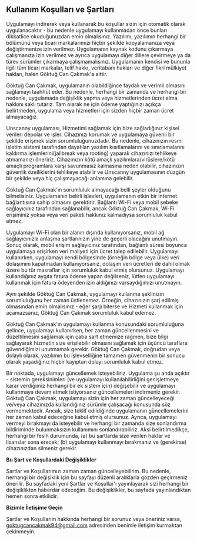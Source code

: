 ## Kullanım Koşulları ve Şartları

Uygulamayı indirerek veya kullanarak bu koşullar sizin için otomatik olarak uygulanacaktır - bu nedenle uygulamayı kullanmadan önce bunları dikkatlice okuduğunuzdan emin olmalısınız. Yazılımı, yazılımın herhangi bir bölümünü veya ticari markalarımızı hiçbir şekilde kopyalamanıza veya değiştirmenize izin verilmez. Uygulamanın kaynak kodunu çıkarmaya çalışmanıza izin verilmez ve ayrıca uygulamayı diğer dillere çevirmeye ya da türev sürümler çıkarmaya çalışmamalısınız. Uygulamanın kendisi ve bununla ilgili tüm ticari markalar, telif hakkı, veritabanı hakları ve diğer fikri mülkiyet hakları, halen Göktuğ Can Çakmak'a aittir.

Göktuğ Can Çakmak, uygulamanın olabildiğince faydalı ve verimli olmasını sağlamayı taahhüt eder. Bu nedenle, herhangi bir zamanda ve herhangi bir nedenle, uygulamada değişiklik yapma veya hizmetlerinden ücret alma hakkını saklı tutarız. Tam olarak ne için ödeme yaptığınızı açıkça belirtmeden, uygulama veya hizmetleri için sizden hiçbir zaman ücret almayacağız.

Unscanny uygulaması, Hizmetimi sağlamak için bize sağladığınız kişisel verileri depolar ve işler. Cihazınızı korumak ve uygulamaya güvenli bir şekilde erişmek sizin sorumluluğunuzdadır. Bu nedenle, cihazınızın resmi işletim sistemi tarafından dayatılan yazılım kısıtlamalarını ve sınırlamalarını kaldırma işlemlerini(jailbreak veya rooting) yaparak cihazınızı tehlikeye atmamanızı öneririz. Cihazınızın kötü amaçlı yazılımlara/virüslere/kötü amaçlı programlara karşı savunmasız kalmasına neden olabilir, cihazınızın güvenlik özelliklerini tehlikeye atabilir ve Unscanny uygulamasının düzgün bir şekilde veya hiç çalışmayacağı anlamına gelebilir.

Göktuğ Can Çakmak'ın sorumluluk almayacağı belli şeyler olduğunu bilmelisiniz. Uygulamanın belirli işlevleri, uygulamanın etkin bir internet bağlantısına sahip olmasını gerektirir. Bağlantı Wi-Fi veya mobil şebeke sağlayıcınız tarafından sağlanabilir, ancak Göktuğ Can Çakmak, Wi-Fi erişiminiz yoksa veya veri paketi hakkınız kalmadıysa sorumluluk kabul etmez.

Uygulamayı Wi-Fi olan bir alanın dışında kullanıyorsanız, mobil ağ sağlayıcınızla anlaşma şartlarınızın yine de geçerli olacağını unutmayın. Sonuç olarak, mobil erişim sağlayıcınız tarafından, bağlantı süresi boyunca uygulamaya erişirken veri maliyeti için ücret talep edilebilir. Uygulamayı kullanırken, uygulamayı kendi bölgesinde (örneğin bölge veya ülke) veri dolaşımını kapatmadan kullanıyorsanız, dolaşım veri ücretleri de dahil olmak üzere bu tür masraflar için sorumluluk kabul etmiş olursunuz. Uygulamayı kullandığınız aygıta fatura ödeme yapan değilseniz, lütfen uygulamayı kullanmak için fatura ödeyenden izin aldığınızı varsaydığımızı unutmayın.

Aynı şekilde Göktuğ Can Çakmak, uygulamayı kullanma şeklinizin sorumluluğunu her zaman üstlenemez. Örneğin, cihazınızın şarj edilmiş olmasından emin olmalısınız - eğer şarjı biterse ve Hizmeti kullanmak için açamazsanız, Göktuğ Can Çakmak sorumluluk kabul edemez.

Göktuğ Can Çakmak'ın uygulamayı kullanma konusundaki sorumluluğuna gelince, uygulamayı kullanırken, her zaman güncellenmesini ve düzeltilmesini sağlamak için çaba sarf etmemize rağmen, bize bilgi sağlayarak hizmetin size erişilebilir olmasını sağlamak için üçüncü taraflara güvendiğimizi unutmamak gerekir. Göktuğ Can Çakmak, doğrudan veya dolaylı olarak, yazılımın bu işlevselliğine tamamen güvenmenin bir sonucu olarak yaşadığınız hiçbir kayıptan dolayı sorumluluk kabul etmez.

Bir noktada, uygulamayı güncellemek isteyebiliriz. Uygulama şu anda açıktır - sistemin gereksinimleri (ve uygulamayı kullanılabilirliğini genişletmeye karar verdiğimiz herhangi bir ek sistem için) değişebilir ve uygulamayı kullanmaya devam etmek istiyorsanız güncellemeleri indirmeniz gerekir. Göktuğ Can Çakmak, uygulamayı sizin için her zaman güncelleyeceği ve/veya cihazınızda kullandığınız sürümle çalışacağı konusunda söz vermemektedir. Ancak, size teklif edildiğinde uygulamanın güncellemelerini her zaman kabul edeceğine kabul etmiş olursunuz. Ayrıca, uygulamayı vermeyi bırakmayı da isteyebilir ve herhangi bir zamanda size sonlandırma bildiriminde bulunmaksızın kullanımını sonlandırabiliriz. Aksi belirtilmedikçe, herhangi bir fesih durumunda, (a) bu şartlarda size verilen haklar ve lisanslar sona erecek; (b) uygulamayı kullanmayı bırakmanız ve (gerekirse) cihazınızdan silmeniz gerekir.

**Bu Şart ve Koşullardaki Değişiklikler**

Şartlar ve Koşullarımızı zaman zaman güncelleyebilirim. Bu nedenle, herhangi bir değişiklik için bu sayfayı düzenli aralıklarla gözden geçirmeniz önerilir. Bu sayfadaki yeni Şartlar ve Koşullar'ı yayınlayarak sizi herhangi bir değişiklikten haberdar edeceğim. Bu değişiklikler, bu sayfada yayınlandıktan hemen sonra etkilidir.

**Bizimle İletişime Geçin**

Şartlar ve Koşullarım hakkında herhangi bir sorunuz veya öneriniz varsa, <a target="_blank" href="mailto:goktugcancakmak94@gmail.com">goktugcancakmak94@gmail.com</a> adresinden benimle iletişim kurmaktan çekinmeyin.
